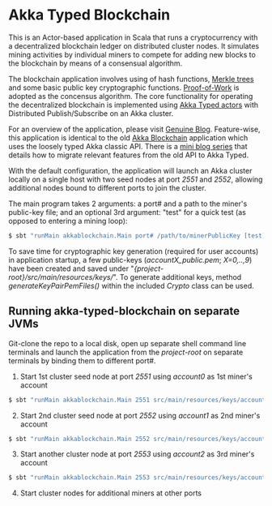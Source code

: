 # Akka Typed Blockchain

This is an Actor-based application in Scala that runs a cryptocurrency with a decentralized blockchain ledger on distributed cluster nodes.  It simulates mining activities by individual miners to compete for adding new blocks to the blockchain by means of a consensual algorithm. 

The blockchain application involves using of hash functions, [Merkle trees](https://blog.genuine.com/2020/02/merkle-tree-implementation-in-scala/) and some basic public key cryptographic functions.  [Proof-of-Work](https://en.wikipedia.org/wiki/Proof_of_work) is adopted as the concensus algorithm.  The core functionality for operating the decentralized blockchain is implemented using [Akka Typed actors](https://doc.akka.io/docs/akka/2.6/typed/actors.html) with Distributed Publish/Subscribe on an Akka cluster.

For an overview of the application, please visit [Genuine Blog](https://blog.genuine.com/2021/05/actor-based-blockchain-in-akka-typed/).  Feature-wise, this application is identical to the old [Akka Blockchain](https://github.com/oel/akka-blockchain) application which uses the loosely typed Akka classic API.  There is a [mini blog series](https://blog.genuine.com/2021/03/from-akka-untyped-to-typed-actors/) that details how to migrate relevant features from the old API to Akka Typed.

With the default configuration, the application will launch an Akka cluster locally on a single host with two seed nodes at port *2551* and *2552*, allowing additional nodes bound to different ports to join the cluster.

The main program takes 2 arguments: a port# and a path to the miner's public-key file; and an optional 3rd argument: "test" for a quick test (as opposed to entering a mining loop):

```bash
$ sbt "runMain akkablockchain.Main port# /path/to/minerPublicKey [test]"
```

To save time for cryptographic key generation (required for user accounts) in application startup, a few public-keys (*accountX_public.pem*; *X=0,..,9*) have been created and saved under "*{project-root}/src/main/resources/keys/*".  To generate additional keys, method *generateKeyPairPemFiles()* within the included *Crypto* class can be used.

## Running akka-typed-blockchain on separate JVMs

Git-clone the repo to a local disk, open up separate shell command line terminals and launch the application from the *project-root* on separate terminals by binding them to different port#.

1. Start 1st cluster seed node at port *2551* using *account0* as 1st miner's account
```bash
$ sbt "runMain akkablockchain.Main 2551 src/main/resources/keys/account0_public.pem [test]"
```
2. Start 2nd cluster seed node at port *2552* using *account1* as 2nd miner's account
```bash
$ sbt "runMain akkablockchain.Main 2552 src/main/resources/keys/account1_public.pem [test]"
```
3. Start another cluster node at port *2553* using *account2* as 3rd miner's account
```bash
$ sbt "runMain akkablockchain.Main 2553 src/main/resources/keys/account2_public.pem [test]"
```
4. Start cluster nodes for additional miners at other ports
